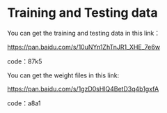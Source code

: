 # Training and Testing data

You can get the training and testing data in this link：

https://pan.baidu.com/s/10uNYn1ZhTnJR1_XHE_7e6w 

code：87k5

You can get the weight files in this link:

https://pan.baidu.com/s/1gzD0sHlQ4BetD3q4b1gxfA 

code：a8a1

